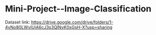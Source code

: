 # Mini-Project--Image-Classification


Dataset link: https://drive.google.com/drive/folders/1-4yNo80LWvIUjA6cJ3s3QlNvK0xGsH-X?usp=sharing
